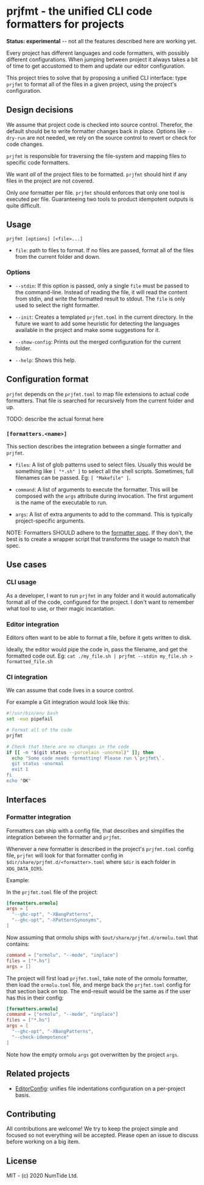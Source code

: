 # prjfmt - the unified CLI code formatters for projects

**Status: experimental** -- not all the features described here are working
yet.

Every project has different languages and code formatters, with possibly
different configurations. When jumping between project it always takes a bit
of time to get accustomed to them and update our editor configuration.

This project tries to solve that by proposing a unified CLI interface: type
`prjfmt` to format all of the files in a given project, using the project's
configuration.

## Design decisions

We assume that project code is checked into source control. Therefor, the
default should be to write formatter changes back in place. Options like
`--dry-run` are not needed, we rely on the source control to revert or check
for code changes.

`prjfmt` is responsible for traversing the file-system and mapping files to
specific code formatters.

We want *all* of the project files to be formatted. `prjfmt` should hint if
any files in the project are not covered.

Only *one* formatter per file. `prjfmt` should enforces that only one tool is
executed per file. Guaranteeing two tools to product idempotent outputs is
quite difficult.

## Usage

```
prjfmt [options] [<file>...]
```

* `file`: path to files to format. If no files are passed, format all of the
          files from the current folder and down.

### Options

* `--stdin`: If this option is passed, only a single `file` must be passed to
  the command-line. Instead of reading the file, it will read the content from
  stdin, and write the formatted result to stdout. The `file` is only used to
  select the right formatter.

* `--init`: Creates a templated `prjfmt.toml` in the current directory. In the
    future we want to add some heuristic for detecting the languages available
    in the project and make some suggestions for it.

* `--show-config`: Prints out the merged configuration for the current folder.

* `--help`: Shows this help.

## Configuration format

`prjfmt` depends on the `prjfmt.toml` to map file extensions to actual code
formatters. That file is searched for recursively from the current folder and
up.

TODO: describe the actual format here

### `[formatters.<name>]`

This section describes the integration between a single formatter and
`prjfmt`.

* `files`: A list of glob patterns used to select files. Usually this would be
    something like `[ "*.sh" ]` to select all the shell scripts. Sometimes,
    full filenames can be passed. Eg: `[ "Makefile" ]`.

* `command`: A list of arguments to execute the formatter. This will be
    composed with the `args` attribute during invocation. The first argument
    is the name of the executable to run.

* `args`: A list of extra arguments to add to the command. This is typically
    project-specific arguments.

NOTE: Formatters SHOULD adhere to the [formatter
spec](docs/formatter_spec.md). If they don't, the best is to create a wrapper
script that transforms the usage to match that spec.

## Use cases

### CLI usage

As a developer, I want to run `prjfmt` in any folder and it would
automatically format all of the code, configured for the project. I don't want
to remember what tool to use, or their magic incantation.

### Editor integration

Editors often want to be able to format a file, before it gets written to disk.

Ideally, the editor would pipe the code in, pass the filename, and get the
formatted code out. Eg: `cat ./my_file.sh | prjfmt --stdin my_file.sh >
formatted_file.sh`

### CI integration

We can assume that code lives in a source control.

For example a Git integration would look like this:

```sh
#!/usr/bin/env bash
set -euo pipefail

# Format all of the code
prjfmt

# Check that there are no changes in the code
if [[ -n "$(git status --porcelain -unormal)" ]]; then
  echo "Some code needs formatting! Please run \`prjfmt\`.
  git status -unormal
  exit 1
fi
echo "OK"
```

## Interfaces

### Formatter integration

Formatters can ship with a config file, that describes and simplifies the
integration between the formatter and `prjfmt`.

Whenever a new formatter is described in the project's `prjfmt.toml` config
file, `prjfmt` will look for that formatter config in
`$dir/share/prjfmt.d/<formatter>.toml` where `$dir` is each folder in
`XDG_DATA_DIRS`.

Example:

In the `prjfmt.toml` file of the project:
```toml
[formatters.ormolu]
args = [
  "--ghc-opt", "-XBangPatterns",
  "--ghc-opt", "-XPatternSynonyms",
]
```

Now assuming that ormolu ships with `$out/share/prjfmt.d/ormolu.toml` that
contains:
```toml
command = ["ormolu", "--mode", "inplace"]
files = ["*.hs"]
args = []
```

The project will first load `prjfmt.toml`, take note of the ormolu formatter,
then load the `ormolu.toml` file, and merge back the `prjfmt.toml` config for
that section back on top. The end-result would be the same as if the user has
this in their config:
```toml
[formatters.ormolu]
command = ["ormolu", "--mode", "inplace"]
files = ["*.hs"]
args = [
  "--ghc-opt", "-XBangPatterns",
  "--check-idempotence"
]
```
Note how the empty ormolu `args` got overwritten by the project `args`.

## Related projects

* [EditorConfig](https://editorconfig.org/): unifies file indentations
  configuration on a per-project basis.

## Contributing

All contributions are welcome! We try to keep the project simple and focused
so not everything will be accepted. Please open an issue to discuss before
working on a big item.

## License

MIT - (c) 2020 NumTide Ltd.
